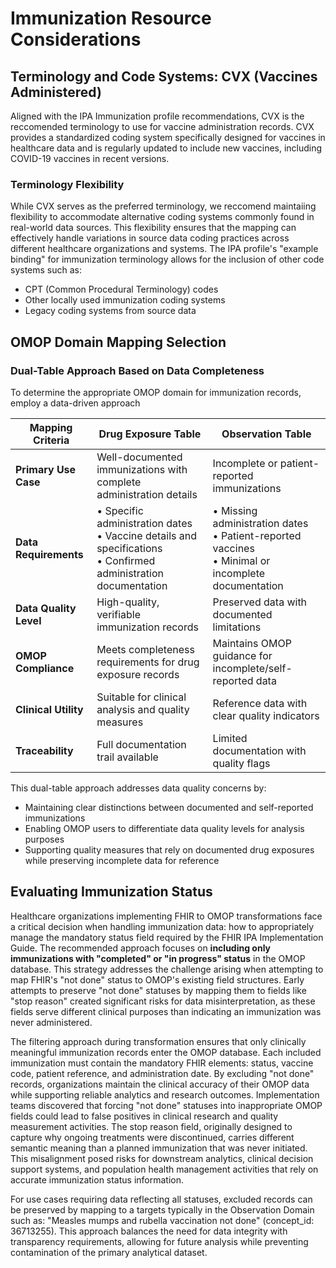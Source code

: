# Immunization Resource Considerations
## Terminology and Code Systems: CVX (Vaccines Administered)
Aligned with the IPA Immunization profile recommendations, CVX is the reccomended terminology to use for vaccine administration records.  CVX provides a standardized coding system specifically designed for vaccines in healthcare data and is regularly updated to include new vaccines, including COVID-19 vaccines in recent versions.

### Terminology Flexibility
While CVX serves as the preferred terminology, we reccomend maintaiing flexibility to accommodate alternative coding systems commonly found in real-world data sources. This flexibility ensures that the mapping can effectively handle variations in source data coding practices across different healthcare organizations and systems. The IPA profile's "example binding" for immunization terminology allows for the inclusion of other code systems such as:
- CPT (Common Procedural Terminology) codes
- Other locally used immunization coding systems
- Legacy coding systems from source data

## OMOP Domain Mapping Selection
### Dual-Table Approach Based on Data Completeness
To determine the appropriate OMOP domain for immunization records, employ a data-driven approach 

| **Mapping Criteria** | **Drug Exposure Table** | **Observation Table** |
|---------------------|-------------------------|----------------------|
| **Primary Use Case** | Well-documented immunizations with complete administration details | Incomplete or patient-reported immunizations |
| **Data Requirements** | • Specific administration dates<br>• Vaccine details and specifications<br>• Confirmed administration documentation | • Missing administration dates<br>• Patient-reported vaccines<br>• Minimal or incomplete documentation |
| **Data Quality Level** | High-quality, verifiable immunization records | Preserved data with documented limitations |
| **OMOP Compliance** | Meets completeness requirements for drug exposure records | Maintains OMOP guidance for incomplete/self-reported data |
| **Clinical Utility** | Suitable for clinical analysis and quality measures | Reference data with clear quality indicators |
| **Traceability** | Full documentation trail available | Limited documentation with quality flags |

This dual-table approach addresses data quality concerns by:
- Maintaining clear distinctions between documented and self-reported immunizations
- Enabling OMOP users to differentiate data quality levels for analysis purposes
- Supporting quality measures that rely on documented drug exposures while preserving incomplete data for reference

## Evaluating Immunization Status
Healthcare organizations implementing FHIR to OMOP transformations face a critical decision when handling immunization data: how to appropriately manage the mandatory status field required by the FHIR IPA Implementation Guide. The recommended approach focuses on **including only immunizations with "completed" or "in progress" status** in the OMOP database. This strategy addresses the challenge arising when attempting to map FHIR's "not done" status to OMOP's existing field structures. Early attempts to preserve "not done" statuses by mapping them to fields like "stop reason" created significant risks for data misinterpretation, as these fields serve different clinical purposes than indicating an immunization was never administered.

The filtering approach during transformation ensures that only clinically meaningful immunization records enter the OMOP database. Each included immunization must contain the mandatory FHIR elements: status, vaccine code, patient reference, and administration date. By excluding "not done" records, organizations maintain the clinical accuracy of their OMOP data while supporting reliable analytics and research outcomes.
Implementation teams discovered that forcing "not done" statuses into inappropriate OMOP fields could lead to false positives in clinical research and quality measurement activities. The stop reason field, originally designed to capture why ongoing treatments were discontinued, carries different semantic meaning than a planned immunization that was never initiated. This misalignment posed risks for downstream analytics, clinical decision support systems, and population health management activities that rely on accurate immunization status information.

For use cases requiring data reflecting all statuses, excluded records can be preserved by mapping to a targets typically in the Observation Domain such as: "Measles mumps and rubella vaccination not done" (concept_id: 36713255). This approach balances the need for data integrity with transparency requirements, allowing for future analysis while preventing contamination of the primary analytical dataset.
